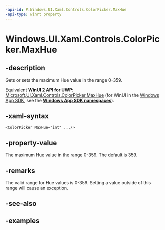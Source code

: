 ```yaml
---
-api-id: P:Windows.UI.Xaml.Controls.ColorPicker.MaxHue
-api-type: winrt property
---
```


<!-- Property syntax.
public int MaxHue { get;  set; }
-->

# Windows.UI.Xaml.Controls.ColorPicker.MaxHue

## -description

Gets or sets the maximum Hue value in the range 0-359.

Equivalent **WinUI 2 API for UWP**: [Microsoft.UI.Xaml.Controls.ColorPicker.MaxHue](/windows/winui/api/microsoft.ui.xaml.controls.colorpicker.maxhue) (for WinUI in the [Windows App SDK](/windows/apps/windows-app-sdk/), see the **[Windows App SDK namespaces](/windows/windows-app-sdk/api/winrt/)**).

## -xaml-syntax

```xaml
<ColorPicker MaxHue="int" .../>
```

## -property-value

The maximum Hue value in the range 0-359. The default is 359.

## -remarks

The valid range for Hue values is 0-359. Setting a value outside of this range will cause an exception.

## -see-also

## -examples

